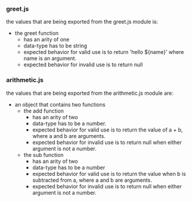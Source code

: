 
### greet.js

the values that are being exported from the greet.js module is: 
 * the greet function
    * has an arity of one
    * data-type has to be  string
    * expected behavior for valid use is to return 'hello ${name}' where name is an argument.
    * expected behavior for invalid use is to return null

### arithmetic.js

the values that are being exported from the arithmetic.js module are:
* an object that contains two functions
  * the add function
    * has an arity of two
    * data-type has to be a number.
    * expected behavior for valid use is to return the value of a + b, where a and b are arguments.
    * expected behavior for invalid use is to return null when either argument is not a number.
  * the sub function
    * has an arity of two
    * data-type has to be a number
    * expected behavior for valid use is to return the value when b is subtracted from a, where a and b are arguments.
    * expected behavior for invalid use is to return null when either argument is not a number.